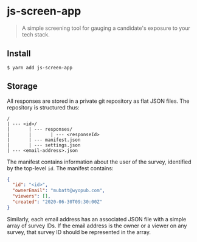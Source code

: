 # js-screen-app

> A simple screening tool for gauging a candidate's exposure to your tech stack.

## Install

```
$ yarn add js-screen-app
```

## Storage

All responses are stored in a private git repository as flat JSON files. The repository is structured thus:

```
/
| --- <id>/
|       | --- responses/
|       |       | --- <responseId>
|       | --- manifest.json
|       | --- settings.json
| --- <email-address>.json
```

The manifest contains information about the user of the survey, identified by the top-level `id`. The manifest contains:

```json
{
  "id": "<id>",
  "ownerEmail": "mubatt@wyopub.com",
  "viewers": [],
  "created": "2020-06-30T09:30:00Z"
}
```

Similarly, each email address has an associated JSON file with a simple array of survey IDs. If the email address is the owner or a viewer on any survey, that survey ID should be represented in the array.
